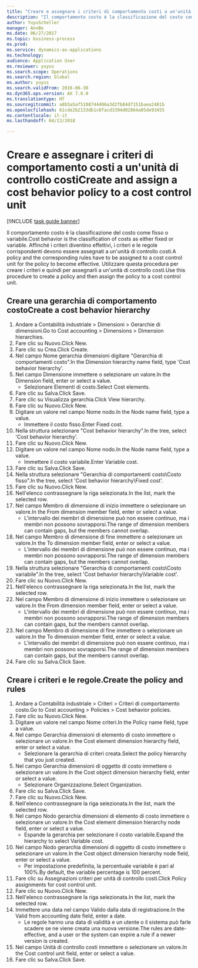 ```yaml
--- 
title: "Creare e assegnare i criteri di comportamento costi a un'unità di controllo costi"
description: "Il comportamento costo è la classificazione del costo come fisso o variabile."
author: YuyuScheller
manager: AnnBe
ms.date: 06/27/2017
ms.topic: business-process
ms.prod: 
ms.service: dynamics-ax-applications
ms.technology: 
audience: Application User
ms.reviewer: yuyus
ms.search.scope: Operations
ms.search.region: Global
ms.author: yuyus
ms.search.validFrom: 2016-06-30
ms.dyn365.ops.version: AX 7.0.0
ms.translationtype: HT
ms.sourcegitcommit: a8b5a5af5108744406a3d2fb84d7151baea2481b
ms.openlocfilehash: 61cde2b2133db1c0facd3394d02864a05de93455
ms.contentlocale: it-it
ms.lasthandoff: 04/13/2018

---
```

# <a name="create-and-assign-a-cost-behavior-policy-to-a-cost-control-unit"></a><span data-ttu-id="c44fe-103">Creare e assegnare i criteri di comportamento costi a un'unità di controllo costi</span><span class="sxs-lookup"><span data-stu-id="c44fe-103">Create and assign a cost behavior policy to a cost control unit</span></span>

[!INCLUDE [task guide banner](../../includes/task-guide-banner.md)]

<span data-ttu-id="c44fe-104">Il comportamento costo è la classificazione del costo come fisso o variabile.</span><span class="sxs-lookup"><span data-stu-id="c44fe-104">Cost behavior is the classification of costs as either fixed or variable.</span></span> <span data-ttu-id="c44fe-105">Affinché i criteri diventino effettivi, i criteri e le regole corrispondenti devono essere assegnati a un'unità di controllo costi.</span><span class="sxs-lookup"><span data-stu-id="c44fe-105">A policy and the corresponding rules have to be assigned to a cost control unit for the policy to become effective.</span></span> <span data-ttu-id="c44fe-106">Utilizzare questa procedura per creare i criteri e quindi per assegnarli a un'unità di controllo costi.</span><span class="sxs-lookup"><span data-stu-id="c44fe-106">Use this procedure to create a policy and then assign the policy to a cost control unit.</span></span>


## <a name="create-a-cost-behavior-hierarchy"></a><span data-ttu-id="c44fe-107">Creare una gerarchia di comportamento costo</span><span class="sxs-lookup"><span data-stu-id="c44fe-107">Create a cost behavior hierarchy</span></span>
1. <span data-ttu-id="c44fe-108">Andare a Contabilità industriale > Dimensioni > Gerarchie di dimensioni.</span><span class="sxs-lookup"><span data-stu-id="c44fe-108">Go to Cost accounting > Dimensions > Dimension hierarchies.</span></span>
2. <span data-ttu-id="c44fe-109">Fare clic su Nuovo.</span><span class="sxs-lookup"><span data-stu-id="c44fe-109">Click New.</span></span>
3. <span data-ttu-id="c44fe-110">Fare clic su Crea.</span><span class="sxs-lookup"><span data-stu-id="c44fe-110">Click Create.</span></span>
4. <span data-ttu-id="c44fe-111">Nel campo Nome gerarchia dimensioni digitare "Gerarchia di comportamenti costo".</span><span class="sxs-lookup"><span data-stu-id="c44fe-111">In the Dimension hierarchy name field, type 'Cost behavior hierarchy'.</span></span>
5. <span data-ttu-id="c44fe-112">Nel campo Dimensione immettere o selezionare un valore.</span><span class="sxs-lookup"><span data-stu-id="c44fe-112">In the Dimension field, enter or select a value.</span></span>
    * <span data-ttu-id="c44fe-113">Selezionare Elementi di costo.</span><span class="sxs-lookup"><span data-stu-id="c44fe-113">Select Cost elements.</span></span>  
6. <span data-ttu-id="c44fe-114">Fare clic su Salva.</span><span class="sxs-lookup"><span data-stu-id="c44fe-114">Click Save.</span></span>
7. <span data-ttu-id="c44fe-115">Fare clic su Visualizza gerarchia.</span><span class="sxs-lookup"><span data-stu-id="c44fe-115">Click View hierarchy.</span></span>
8. <span data-ttu-id="c44fe-116">Fare clic su Nuovo.</span><span class="sxs-lookup"><span data-stu-id="c44fe-116">Click New.</span></span>
9. <span data-ttu-id="c44fe-117">Digitare un valore nel campo Nome nodo.</span><span class="sxs-lookup"><span data-stu-id="c44fe-117">In the Node name field, type a value.</span></span>
    * <span data-ttu-id="c44fe-118">Immettere il costo fisso.</span><span class="sxs-lookup"><span data-stu-id="c44fe-118">Enter Fixed cost.</span></span>  
10. <span data-ttu-id="c44fe-119">Nella struttura selezionare "Cost behavior hierarchy".</span><span class="sxs-lookup"><span data-stu-id="c44fe-119">In the tree, select 'Cost behavior hierarchy'.</span></span>
11. <span data-ttu-id="c44fe-120">Fare clic su Nuovo.</span><span class="sxs-lookup"><span data-stu-id="c44fe-120">Click New.</span></span>
12. <span data-ttu-id="c44fe-121">Digitare un valore nel campo Nome nodo.</span><span class="sxs-lookup"><span data-stu-id="c44fe-121">In the Node name field, type a value.</span></span>
    * <span data-ttu-id="c44fe-122">Immettere il costo variabile.</span><span class="sxs-lookup"><span data-stu-id="c44fe-122">Enter Variable cost.</span></span>  
13. <span data-ttu-id="c44fe-123">Fare clic su Salva.</span><span class="sxs-lookup"><span data-stu-id="c44fe-123">Click Save.</span></span>
14. <span data-ttu-id="c44fe-124">Nella struttura selezionare "Gerarchia di comportamenti costo\Costo fisso".</span><span class="sxs-lookup"><span data-stu-id="c44fe-124">In the tree, select 'Cost behavior hierarchy\Fixed cost'.</span></span>
15. <span data-ttu-id="c44fe-125">Fare clic su Nuovo.</span><span class="sxs-lookup"><span data-stu-id="c44fe-125">Click New.</span></span>
16. <span data-ttu-id="c44fe-126">Nell'elenco contrassegnare la riga selezionata.</span><span class="sxs-lookup"><span data-stu-id="c44fe-126">In the list, mark the selected row.</span></span>
17. <span data-ttu-id="c44fe-127">Nel campo Membro di dimensione di inizio immettere o selezionare un valore.</span><span class="sxs-lookup"><span data-stu-id="c44fe-127">In the From dimension member field, enter or select a value.</span></span>
    * <span data-ttu-id="c44fe-128">L'intervallo dei membri di dimensione può non essere continuo, ma i membri non possono sovrapporsi.</span><span class="sxs-lookup"><span data-stu-id="c44fe-128">The range of dimension members can contain gaps, but the members cannot overlap.</span></span>  
18. <span data-ttu-id="c44fe-129">Nel campo Membro di dimensione di fine immettere o selezionare un valore.</span><span class="sxs-lookup"><span data-stu-id="c44fe-129">In the To dimension member field, enter or select a value.</span></span>
    * <span data-ttu-id="c44fe-130">L'intervallo dei membri di dimensione può non essere continuo, ma i membri non possono sovrapporsi.</span><span class="sxs-lookup"><span data-stu-id="c44fe-130">The range of dimension members can contain gaps, but the members cannot overlap.</span></span>  
19. <span data-ttu-id="c44fe-131">Nella struttura selezionare "Gerarchia di comportamenti costo\Costo variabile".</span><span class="sxs-lookup"><span data-stu-id="c44fe-131">In the tree, select 'Cost behavior hierarchy\Variable cost'.</span></span>
20. <span data-ttu-id="c44fe-132">Fare clic su Nuovo.</span><span class="sxs-lookup"><span data-stu-id="c44fe-132">Click New.</span></span>
21. <span data-ttu-id="c44fe-133">Nell'elenco contrassegnare la riga selezionata.</span><span class="sxs-lookup"><span data-stu-id="c44fe-133">In the list, mark the selected row.</span></span>
22. <span data-ttu-id="c44fe-134">Nel campo Membro di dimensione di inizio immettere o selezionare un valore.</span><span class="sxs-lookup"><span data-stu-id="c44fe-134">In the From dimension member field, enter or select a value.</span></span>
    * <span data-ttu-id="c44fe-135">L'intervallo dei membri di dimensione può non essere continuo, ma i membri non possono sovrapporsi.</span><span class="sxs-lookup"><span data-stu-id="c44fe-135">The range of dimension members can contain gaps, but the members cannot overlap.</span></span>  
23. <span data-ttu-id="c44fe-136">Nel campo Membro di dimensione di fine immettere o selezionare un valore.</span><span class="sxs-lookup"><span data-stu-id="c44fe-136">In the To dimension member field, enter or select a value.</span></span>
    * <span data-ttu-id="c44fe-137">L'intervallo dei membri di dimensione può non essere continuo, ma i membri non possono sovrapporsi.</span><span class="sxs-lookup"><span data-stu-id="c44fe-137">The range of dimension members can contain gaps, but the members cannot overlap.</span></span>  
24. <span data-ttu-id="c44fe-138">Fare clic su Salva.</span><span class="sxs-lookup"><span data-stu-id="c44fe-138">Click Save.</span></span>

## <a name="create-the-policy-and-rules"></a><span data-ttu-id="c44fe-139">Creare i criteri e le regole.</span><span class="sxs-lookup"><span data-stu-id="c44fe-139">Create the policy and rules</span></span>
1. <span data-ttu-id="c44fe-140">Andare a Contabilità industriale > Criteri > Criteri di comportamento costo.</span><span class="sxs-lookup"><span data-stu-id="c44fe-140">Go to Cost accounting > Policies > Cost behavior policies.</span></span>
2. <span data-ttu-id="c44fe-141">Fare clic su Nuovo.</span><span class="sxs-lookup"><span data-stu-id="c44fe-141">Click New.</span></span>
3. <span data-ttu-id="c44fe-142">Digitare un valore nel campo Nome criteri.</span><span class="sxs-lookup"><span data-stu-id="c44fe-142">In the Policy name field, type a value.</span></span>
4. <span data-ttu-id="c44fe-143">Nel campo Gerarchia dimensioni di elemento di costo immettere o selezionare un valore.</span><span class="sxs-lookup"><span data-stu-id="c44fe-143">In the Cost element dimension hierarchy field, enter or select a value.</span></span>
    * <span data-ttu-id="c44fe-144">Selezionare la gerarchia di criteri creata.</span><span class="sxs-lookup"><span data-stu-id="c44fe-144">Select the policy hierarchy that you just created.</span></span>  
5. <span data-ttu-id="c44fe-145">Nel campo Gerarchia dimensioni di oggetto di costo immettere o selezionare un valore.</span><span class="sxs-lookup"><span data-stu-id="c44fe-145">In the Cost object dimension hierarchy field, enter or select a value.</span></span>
    * <span data-ttu-id="c44fe-146">Selezionare Organizzazione.</span><span class="sxs-lookup"><span data-stu-id="c44fe-146">Select Organization.</span></span>  
6. <span data-ttu-id="c44fe-147">Fare clic su Salva.</span><span class="sxs-lookup"><span data-stu-id="c44fe-147">Click Save.</span></span>
7. <span data-ttu-id="c44fe-148">Fare clic su Nuovo.</span><span class="sxs-lookup"><span data-stu-id="c44fe-148">Click New.</span></span>
8. <span data-ttu-id="c44fe-149">Nell'elenco contrassegnare la riga selezionata.</span><span class="sxs-lookup"><span data-stu-id="c44fe-149">In the list, mark the selected row.</span></span>
9. <span data-ttu-id="c44fe-150">Nel campo Nodo gerarchia dimensioni di elemento di costo immettere o selezionare un valore.</span><span class="sxs-lookup"><span data-stu-id="c44fe-150">In the Cost element dimension hierarchy node field, enter or select a value.</span></span>
    * <span data-ttu-id="c44fe-151">Espande la gerarchia per selezionare il costo variabile.</span><span class="sxs-lookup"><span data-stu-id="c44fe-151">Expand the hierarchy to select Variable cost.</span></span>  
10. <span data-ttu-id="c44fe-152">Nel campo Nodo gerarchia dimensioni di oggetto di costo immettere o selezionare un valore.</span><span class="sxs-lookup"><span data-stu-id="c44fe-152">In the Cost object dimension hierarchy node field, enter or select a value.</span></span>
    * <span data-ttu-id="c44fe-153">Per impostazione predefinita, la percentuale variabile è pari al 100%.</span><span class="sxs-lookup"><span data-stu-id="c44fe-153">By default, the variable percentage is 100 percent.</span></span>  
11. <span data-ttu-id="c44fe-154">Fare clic su Assegnazioni criteri per unità di controllo costi.</span><span class="sxs-lookup"><span data-stu-id="c44fe-154">Click Policy assignments for cost control unit.</span></span>
12. <span data-ttu-id="c44fe-155">Fare clic su Nuovo.</span><span class="sxs-lookup"><span data-stu-id="c44fe-155">Click New.</span></span>
13. <span data-ttu-id="c44fe-156">Nell'elenco contrassegnare la riga selezionata.</span><span class="sxs-lookup"><span data-stu-id="c44fe-156">In the list, mark the selected row.</span></span>
14. <span data-ttu-id="c44fe-157">Immettere una data nel campo Valido dalla data di registrazione.</span><span class="sxs-lookup"><span data-stu-id="c44fe-157">In the Valid from accounting date field, enter a date.</span></span>
    * <span data-ttu-id="c44fe-158">Le regole hanno una data di validità e un utente o il sistema può farle scadere se ne viene creata una nuova versione.</span><span class="sxs-lookup"><span data-stu-id="c44fe-158">The rules are date-effective, and a user or the system can expire a rule if a newer version is created.</span></span>  
15. <span data-ttu-id="c44fe-159">Nel campo Unità di controllo costi immettere o selezionare un valore.</span><span class="sxs-lookup"><span data-stu-id="c44fe-159">In the Cost control unit field, enter or select a value.</span></span>
16. <span data-ttu-id="c44fe-160">Fare clic su Salva.</span><span class="sxs-lookup"><span data-stu-id="c44fe-160">Click Save.</span></span>


